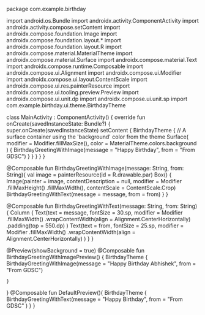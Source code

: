 package com.example.birthday

import android.os.Bundle
import androidx.activity.ComponentActivity
import androidx.activity.compose.setContent
import androidx.compose.foundation.Image
import androidx.compose.foundation.layout.*
import androidx.compose.foundation.layout.R
import androidx.compose.material.MaterialTheme
import androidx.compose.material.Surface
import androidx.compose.material.Text
import androidx.compose.runtime.Composable
import androidx.compose.ui.Alignment
import androidx.compose.ui.Modifier
import androidx.compose.ui.layout.ContentScale
import androidx.compose.ui.res.painterResource
import androidx.compose.ui.tooling.preview.Preview
import androidx.compose.ui.unit.dp
import androidx.compose.ui.unit.sp
import com.example.birthday.ui.theme.BirthdayTheme

class MainActivity : ComponentActivity() {
    override fun onCreate(savedInstanceState: Bundle?) {
        super.onCreate(savedInstanceState)
        setContent {
            BirthdayTheme {
                // A surface container using the 'background' color from the theme
                Surface(
                    modifier = Modifier.fillMaxSize(),
                    color = MaterialTheme.colors.background
                ) {
                    BirthdayGreetingWithImage(message = "Happy Birthday", from = "From GDSC")
                }
            }
        }
    }
}

@Composable
fun BirthdayGreetingWithImage(message: String, from: String){
    val image = painterResource(id = R.drawable.par)
    Box() {
        Image(painter = image, contentDescription = null,
            modifier = Modifier
                .fillMaxHeight()
                .fillMaxWidth(),
            contentScale = ContentScale.Crop)
        BirthdayGreetingWithText(message = message, from = from)
    }
}

@Composable
fun BirthdayGreetingWithText(message: String, from: String){
    Column {
        Text(text = message,
            fontSize = 30.sp,
            modifier = Modifier
                .fillMaxWidth()
                .wrapContentWidth(align = Alignment.CenterHorizontally)
                .padding(top = 550.dp)
        )
        Text(text = from, fontSize = 25.sp,
            modifier = Modifier
                .fillMaxWidth()
                .wrapContentWidth(align = Alignment.CenterHorizontally)
        )
    }
}

@Preview(showBackground = true)
@Composable
fun BirthdayGreetingWithImagePreview() {
    BirthdayTheme {
        BirthdayGreetingWithImage(message = "Happy Birthday Abhishek", from = "From GDSC")


    }
}
@Composable
fun DefaultPreview(){
    BirthdayTheme {
        BirthdayGreetingWithText(message = "Happy Birthday", from = "From GDSC" )
    }
}
